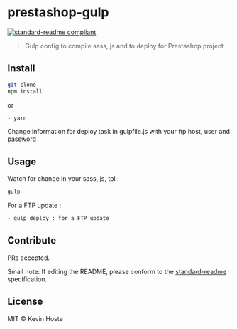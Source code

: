 # prestashop-gulp

[![standard-readme compliant](https://img.shields.io/badge/standard--readme-OK-green.svg?style=flat-square)](https://github.com/RichardLitt/standard-readme)

> Gulp config to compile sass, js and to deploy for Prestashop project

## Install

```sh
git clone 
npm install 
```
or
```sh
- yarn
```

Change information for deploy task in gulpfile.js with your ftp host, user and password

## Usage

Watch for change in your sass, js, tpl :
```sh
gulp 
```

For a FTP update :
```sh
- gulp deploy : for a FTP update
```

## Contribute

PRs accepted.

Small note: If editing the README, please conform to the [standard-readme](https://github.com/RichardLitt/standard-readme) specification.

## License

MIT © Kevin Hoste
